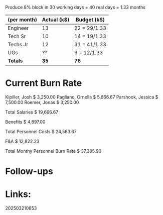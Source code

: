 
Produce 8% block in 30 working days = 40 real days = 1.33 months

| (per month) | Actual (k$) | Budget (k$)  |
| ----------- | ----------- | ------------ |
| Engineer    | 13          | 22 = 29/1.33 |
| Tech Sr     | 10          | 14 = 19/1.33 |
| Techs Jr    | 12          | 31 = 41/1.33 |
| UGs         | ??          | 9 = 12/1.33  |
| **Totals**  | **35**      | **76**       |


# Current Burn Rate
Kipiller, Josh	 $ 3,250.00 
Pagliano, Ornella	 $ 5,666.67 
Parshook, Jessica	 $ 7,500.00 
Roemer, Jonas	 $ 3,250.00 
	
Total Salaries	 $ 19,666.67 
	
Benefits	 $ 4,897.00 
	
Total Personnel Costs	 $ 24,563.67 
	
F&A	 $ 12,822.23 
	
Total Monthy Personnel Burn Rate	 $ 37,385.90 


# Follow-ups


# Links: 



202503210853
